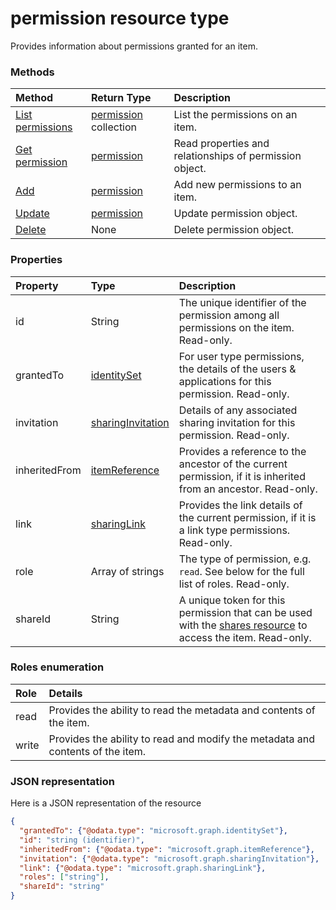 # permission resource type

Provides information about permissions granted for an item.

### Methods

| Method                                              | Return Type                            | Description                                             |
|:----------------------------------------------------|:---------------------------------------|:--------------------------------------------------------|
| [List permissions](../api/item_list_permissions.md) | [permission](permission.md) collection | List the permissions on an item.                        |
| [Get permission](../api/permission_get.md)          | [permission](permission.md)            | Read properties and relationships of permission object. |
| [Add](../api/item_invite.md)                        | [permission](permission.md)            | Add new permissions to an item.                         |
| [Update](../api/permission_update.md)               | [permission](permission.md)            | Update permission object.                               |
| [Delete](../api/permission_delete.md)               | None                                   | Delete permission object.                               |


### Properties

| Property      | Type                                      | Description                                                                                                                           |
|:--------------|:------------------------------------------|:--------------------------------------------------------------------------------------------------------------------------------------|
| id            | String                                    | The unique identifier of the permission among all permissions on the item. Read-only.                                                 |
| grantedTo     | [identitySet](identityset.md)             | For user type permissions, the details of the users & applications for this permission. Read-only.                                    |
| invitation    | [sharingInvitation](sharinginvitation.md) | Details of any associated sharing invitation for this permission. Read-only.                                                          |
| inheritedFrom | [itemReference](itemreference.md)         | Provides a reference to the ancestor of the current permission, if it is inherited from an ancestor. Read-only.                       |
| link          | [sharingLink](sharinglink.md)             | Provides the link details of the current permission, if it is a link type permissions. Read-only.                                     |
| role          | Array of strings                          | The type of permission, e.g. `read`. See below for the full list of roles. Read-only.                                                 |
| shareId       | String                                    | A unique token for this permission that can be used with the [shares resource](../api/drive_shares.md) to access the item. Read-only. |


### Roles enumeration

| Role  | Details                                                                        |
|:------|:-------------------------------------------------------------------------------|
| read  | Provides the ability to read the metadata and contents of the item.            |
| write | Provides the ability to read and modify the metadata and contents of the item. |

### JSON representation

Here is a JSON representation of the resource

<!-- {
  "blockType": "resource",
  "optionalProperties": [ "link", "grantedTo", "invitation", "inheritedFrom" ],
  "keyProperty": "id",
  "@odata.type": "microsoft.graph.permission"
}-->

```json
{
  "grantedTo": {"@odata.type": "microsoft.graph.identitySet"},
  "id": "string (identifier)",
  "inheritedFrom": {"@odata.type": "microsoft.graph.itemReference"},
  "invitation": {"@odata.type": "microsoft.graph.sharingInvitation"},
  "link": {"@odata.type": "microsoft.graph.sharingLink"},
  "roles": ["string"],
  "shareId": "string"
}

```

<!-- uuid: 8fcb5dbc-d5aa-4681-8e31-b001d5168d79
2015-10-25 14:57:30 UTC -->
<!-- {
  "type": "#page.annotation",
  "description": "permission resource",
  "keywords": "",
  "section": "documentation",
  "tocPath": ""
}-->
